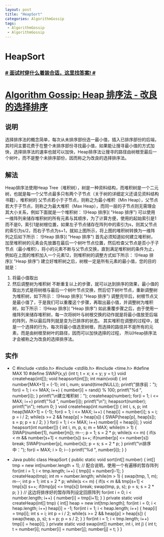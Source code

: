 ```yaml
---
layout: post
title: "HeapSort"
categories: AlgorithmGossip
tags: 
 - AlgorithmGossip
 - AlgorithmGossip
--- 
```


# HeapSort

### [# 面试时穿什么着装合适，这里找答案! #](http://taobao.esmartweb.com/man.htm)

# [Algorithm Gossip: Heap 排序法 - 改良的选择排序]()

## 说明

选择排序法的概念简单，每次从未排序部份选一最小值，插入已排序部份的后端，其时间主要花费于在整个未排序部份寻找最小值，如果能让搜寻最小值的方式加 快，选择排序法的速率也就可以加快，Heap排序法让搜寻的路径由树根至最后一个树叶，而不是整个未排序部份，因而称之为改良的选择排序法。

## 解法

Heap排序法使用Heap Tree（堆积树），树是一种资料结构，而堆积树是一个二元树，也就是每一个父节点最多只有两个子节点（关于树的详细定义还请见资料结构书籍），堆积树的 父节点若小于子节点，则称之为最小堆积（Min Heap），父节点若大于子节点，则称之为最大堆积（Max Heap），而同一层的子节点则无需理会其大小关系，例如下面就是一个堆积树：
![Heap 排序]( "Heap 排序")
可以使用一维阵列来储存堆积树的所有元素与其顺序，为了计算方便，使用的起始索引是1而不是0，索引1是树根位置，如果左子节点储存在阵列中的索引为s，则其父节点的索引为s/2，而右子节点为s+1，就如上图所示，将上图的堆积树转换为一维阵列之后如下所示：
![Heap 排序]( "Heap 排序")
首先必须知道如何建立堆积树，加至堆积树的元素会先放置在最后一个树叶节点位置，然后检查父节点是否小于子节点（最小堆积），将小的元素不断与父节点交换，直到满足堆积树的条件为止，例如在上图的堆积加入一个元素12，则堆积树的调整方式如下所示：
![Heap 排序]( "Heap 排序")
建立好堆积树之后，树根一定是所有元素的最小值，您的目的就是：

1. 将最小值取出
1. 然后调整树为堆积树
不断重复以上的步骤，就可以达到排序的效果，最小值的取出方式是将树根与最后一个树叶节点交换，然后切下树叶节点，重新调整树为堆积树，如下所示：
![Heap 排序]( "Heap 排序")
调整完毕后，树根节点又是最小值了，于是我们可以重覆这个步骤，再取出最小值，并调整树为堆积树，如下所示：
![Heap 排序]( "Heap 排序")
如此重覆步骤之后，由于使用一维阵列来储存堆积树，每一次将树叶与树根交换的动作就是将最小值放至后端的阵列，所以最后阵列就是变为已排序的状态。
其实堆积在调整的过程中，就是一个选择的行为，每次将最小值选至树根，而选择的路径并不是所有的元素，而是由树根至树叶的路径，因而可以加快选择的过程， 所以Heap排序法才会被称之为改良的选择排序法。

## 实作

* C
#include <stdio.h>
#include <stdlib.h>
#include <time.h>
#define MAX 10
#define SWAP(x,y) {int t; t = x; x = y; y = t;}
void createheap(int[]);
void heapsort(int[]);
int main(void) {
int number[MAX+1] = {-1};
int i, num;
srand(time(NULL));
printf("排序前：");
for(i = 1; i <= MAX; i++) {
number[i] = rand() % 100;
printf("%d ", number[i]);
}
printf("\n建立堆积树：");
createheap(number);
for(i = 1; i <= MAX; i++)
printf("%d ", number[i]);
printf("\n");
heapsort(number);
printf("\n");
return 0;
}
void createheap(int number[]) {
int i, s, p;
int heap[MAX+1] = {-1};
for(i = 1; i <= MAX; i++) {
heap[i] = number[i];
s = i;
p = i / 2;
while(s >= 2 && heap[p] > heap[s]) {
SWAP(heap[p], heap[s]);
s = p;
p = s / 2;
}
}
for(i = 1; i <= MAX; i++)
number[i] = heap[i];
}
void heapsort(int number[]) {
int i, m, p, s;
m = MAX;
while(m > 1) {
SWAP(number[1], number[m]);
m--;
p = 1;
s = 2 * p;
while(s <= m) {
if(s < m && number[s+1] < number[s])
s++;
if(number[p] <= number[s])
break;
SWAP(number[p], number[s]);
p = s;
s = 2 * p;
}
printf("\n排序中：");
for(i = MAX; i > 0; i--)
printf("%d ", number[i]);
}
}

* Java
public class HeapSort {
public static void sort(int[] number) {
int[] tmp = new int[number.length + 1];
// 配合说明，使用一个有遍移的暂存阵列
for(int i = 1; i < tmp.length; i++) {
tmp[i] = number[i-1];
}
createHeap(tmp);
int m = number.length;
while(m > 1) {
swap(tmp, 1, m);
m--;
int p = 1;
int s = 2 * p;
while(s <= m) {
if(s < m && tmp[s+1] < tmp[s])
s++;
if(tmp[p] <= tmp[s])
break;
swap(tmp, p, s);
p = s;
s = 2 * p;
}
}
// 这边将排序好的暂存阵列设定回原阵列
for(int i = 0; i < number.length; i++) {
number[i] = tmp[i+1];
}
}
private static void createHeap(int[] tmp) {
int[] heap = new int[tmp.length];
for(int i = 0; i < heap.length; i++)
heap[i] = -1;
for(int i = 1; i < heap.length; i++) {
heap[i] = tmp[i];
int s = i;
int p = i / 2;
while(s >= 2 && heap[p] > heap[s]) {
swap(heap, p, s);
s = p;
p = s / 2;
}
}
for(int i = 1; i < tmp.length; i++)
tmp[i] = heap[i];
}
private static void swap(int[] number, int i, int j) {
int t;
t = number[i];
number[i] = number[j];
number[j] = t;
}
}
